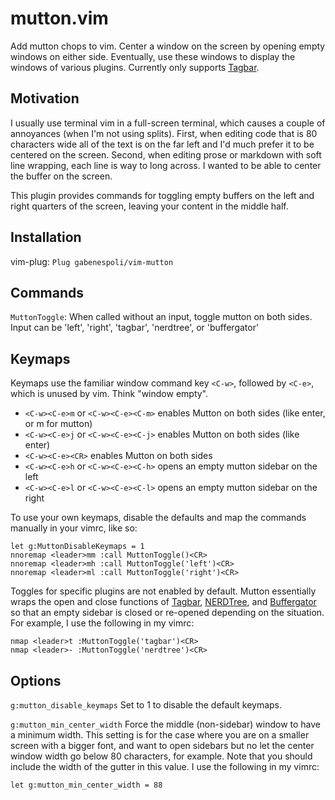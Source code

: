 # mutton.vim

Add mutton chops to vim. Center a window on the screen by opening empty windows
on either side. Eventually, use these windows to display the windows of various
plugins. Currently only supports [Tagbar](https://github.com/majutsushi/tagbar).

## Motivation

I usually use terminal vim in a full-screen terminal, which causes a couple of annoyances (when I'm not using splits). First, when editing code that is 80 characters wide all of the text is on the far left and I'd much prefer it to be centered on the screen. Second, when editing prose or markdown with soft line wrapping, each line is way to long across. I wanted to be able to center the buffer on the screen.

This plugin provides commands for toggling empty buffers on the left and right quarters of the screen, leaving your content in the middle half.

## Installation

vim-plug: `Plug gabenespoli/vim-mutton`

## Commands

`MuttonToggle`: When called without an input, toggle mutton on both sides. Input can be 'left', 'right', 'tagbar', 'nerdtree', or 'buffergator'

## Keymaps

Keymaps use the familiar window command key `<C-w>`, followed by `<C-e>`, which is unused by vim. Think "window empty".

- `<C-w><C-e>m` or `<C-w><C-e><C-m>` enables Mutton on both sides (like <C-m> enter, or m for mutton)
- `<C-w><C-e>j` or `<C-w><C-e><C-j>` enables Mutton on both sides (like <C-j> enter)
- `<C-w><C-e><CR>` enables Mutton on both sides
- `<C-w><C-e>h` or `<C-w><C-e><C-h>` opens an empty mutton sidebar on the left
- `<C-w><C-e>l` or `<C-w><C-e><C-l>` opens an empty mutton sidebar on the right

To use your own keymaps, disable the defaults and map the commands manually in your vimrc, like so:

```vim
let g:MuttonDisableKeymaps = 1
nnoremap <leader>mm :call MuttonToggle()<CR>
nnoremap <leader>mh :call MuttonToggle('left')<CR>
nnoremap <leader>ml :call MuttonToggle('right')<CR>
```

Toggles for specific plugins are not enabled by default. Mutton essentially wraps the open and close functions of [Tagbar](https://github.com/majutsushi/tagbar), [NERDTree](), and [Buffergator]() so that an empty sidebar is closed or re-opened depending on the situation. For example, I use the following in my vimrc:

```vim
nmap <leader>t :MuttonToggle('tagbar')<CR>
nmap <leader>- :MuttonToggle('nerdtree')<CR>
```

## Options

`g:mutton_disable_keymaps` Set to 1 to disable the default keymaps.

`g:mutton_min_center_width` Force the middle (non-sidebar) window to have a minimum width. This setting is for the case where you are on a smaller screen with a bigger font, and want to open sidebars but no let the center window width go below 80 characters, for example. Note that you should include the width of the gutter in this value. I use the following in my vimrc:

```vim
let g:mutton_min_center_width = 88
```
